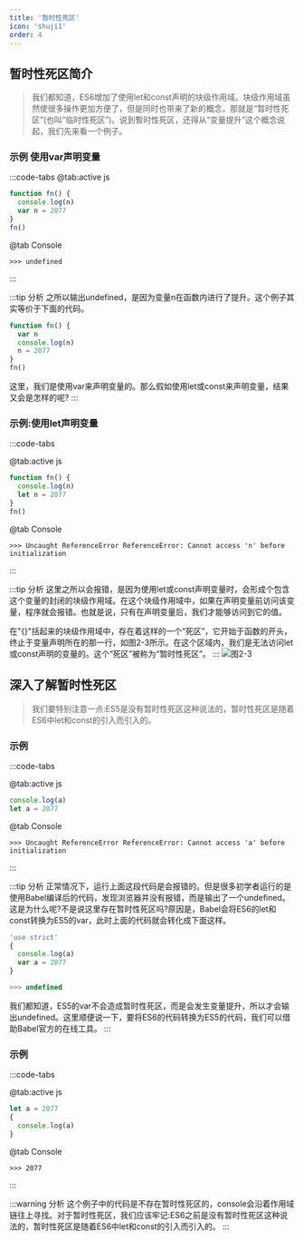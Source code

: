 ```yaml
---
title: '暂时性死区'
icon: 'shuji1'
order: 4
---
```


## 暂时性死区简介

> 我们都知道，ES6增加了使用let和const声明的块级作用域。块级作用域虽然使很多操作更加方便了，但是同时也带来了新的概念，那就是“暂时性死区”(也叫“临时性死区”)。说到暫时性死区，还得从“变量提升”这个概念说起，我们先来看一个例子。

### 示例 使用var声明变量

:::code-tabs
@tab:active js

```js
function fn() {
  console.log(n)
  var n = 2077
}
fn()
```

@tab Console

```shell
>>> undefined
```

:::

:::tip 分析
之所以输出undefined，是因为变量n在函数内进行了提升。这个例子其实等价于下面的代码。

```js
function fn() {
  var n
  console.log(n)
  n = 2077
}
fn()
```

这里，我们是使用var来声明变量的。那么假如使用let或const来声明变量，结果又会是怎样的呢?
:::

### 示例:使用let声明变量

:::code-tabs

@tab:active js

```js
function fn() {
  console.log(n)
  let n = 2077
}
fn()
```

@tab Console

```shell
>>> Uncaught ReferenceError ReferenceError: Cannot access 'n' before initialization
```

:::

:::tip 分析
这里之所以会报错，是因为使用let或const声明变量时，会形成个包含这个变量的封闭的块级作用域。在这个块级作用域中，如果在声明变量前访问该变量，程序就会报错。也就是说，只有在声明变量后，我们才能够访问到它的值。

在"{}"括起来的块级作用域中，存在着这样的一个“死区”，它开始于函数的开头，终止于变量声明所在的那一行，如图2-3所示。在这个区域内，我们是无法访问let或const声明的变量的。这个“死区”被称为“暂时性死区”。
:::
![图2-3](https://shao-images.oss-cn-beijing.aliyuncs.com/images/books/es6/2-3.png)

## 深入了解暂时性死区
>
> 我们要特别注意一点:ES5是没有暂时性死区这种说法的，暂时性死区是随着ES6中let和const的引入而引入的。
>
### 示例

:::code-tabs

@tab:active js

```js
console.log(a)
let a = 2077
```

@tab Console

```shell
>>> Uncaught ReferenceError ReferenceError: Cannot access 'a' before initialization
```

:::

:::tip 分析
正常情况下，运行上面这段代码是会报错的。但是很多初学者运行的是使用Babel编译后的代码，发现浏览器并没有报错，而是输出了一个undefined。这是为什么呢?不是说这里存在暂时性死区吗?原因是，Babel会将ES6的let和const转换为ES5的var，此时上面的代码就会转化成下面这样。

```js
'use strict'
{
  console.log(a)
  var a = 2077
}

>>> undefined
```
我们都知道，ES5的var不会造成暂时性死区，而是会发生变量提升，所以才会输出undefined。这里顺便说一下，要将ES6的代码转换为ES5的代码，我们可以借助Babel官方的在线工具。
:::

### 示例

:::code-tabs

@tab:active js

```js
let a = 2077
{
  console.log(a)
}
```

@tab Console

```shell
>>> 2077
```

:::

:::warning 分析
这个例子中的代码是不存在暂时性死区的，console会沿着作用域链往上寻找。对于暂时性死区，我们应该牢记:ES6之前是没有暂时性死区这种说法的，暂时性死区是随着ES6中let和const的引入而引入的。
:::
